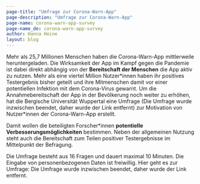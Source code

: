```yaml
---
page-title: "Umfrage zur Corona-Warn-App"
page-description: "Umfrage zur Corona-Warn-App"
page-name: corona-warn-app-survey
page-name_de: corona-warn-app-survey
author: Hanna Heine
layout: blog
---
```

 
Mehr als 25,7 Millionen Menschen haben die Corona-Warn-App mittlerweile heruntergeladen. Die Wirksamkeit der App im Kampf gegen die Pandemie ist dabei direkt abhängig von der **Bereitschaft der Menschen** die App aktiv zu nutzen. Mehr als eine viertel Million Nutzer\*innen haben ihr positives Testergebnis bisher geteilt und ihre Mitmenschen damit vor einer potentiellen Infektion mit dem Corona-Virus gewarnt. Um die Annahmebereitschaft der App in der Bevölkerung noch weiter zu erhöhen, hat die Bergische Universität Wuppertal eine Umfrage (Die Umfrage wurde inzwischen beendet, daher wurde der Link entfernt) zur Motivation von Nutzer*innen der Corona-Warn-App erstellt. 
 
<!-- overview -->

Damit wollen die beteiligten Forscher\*innen **potentielle Verbesserungsmöglichkeiten** bestimmen. Neben der allgemeinen Nutzung steht auch die Bereitschaft zum Teilen positiver Testergebnisse im Mittelpunkt der Befragung. 

Die Umfrage besteht aus 16 Fragen und dauert maximal 10 Minuten. Die Eingabe von personenbezogenen Daten ist freiwillig. Hier geht es zur Umfrage: Die Umfrage wurde inzwischen beendet, daher wurde der Link entfernt.


